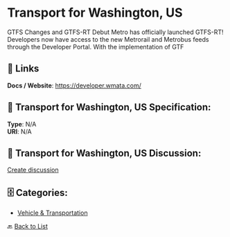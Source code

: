 # Transport for Washington, US


GTFS Changes and GTFS-RT Debut Metro has officially launched GTFS-RT! Developers now have access to the new Metrorail and Metrobus feeds through the Developer Portal. With the implementation of GTF

##  🔗 Links
**Docs / Website**: https://developer.wmata.com/

## 🧬 Transport for Washington, US Specification:
**Type**: N/A  
**URI**: N/A

## 💬 Transport for Washington, US Discussion:
[Create discussion](https://github.com/apis-list/apis-list/discussions/new)

## 🗄️ Categories:
- [Vehicle & Transportation](https://github.com/apis-list/apis-list#vehicle--transportation-)




🔙 [Back to List](https://github.com/apis-list/apis-list)

